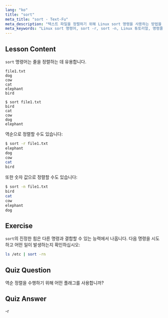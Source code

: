 ```yaml
---
lang: "ko"
title: "sort"
meta_title: "sort - Text-Fu"
meta_description: "텍스트 파일을 정렬하기 위해 Linux sort 명령을 사용하는 방법을 배우십시오. 역순 및 숫자 정렬과 같은 옵션을 알아보십시오. Linux 명령줄 기술을 향상시키십시오!"
meta_keywords: "Linux sort 명령어, sort -r, sort -n, Linux 튜토리얼, 명령줄, 초보자 Linux, sort 가이드"
---
```


## Lesson Content

`sort` 명령어는 줄을 정렬하는 데 유용합니다.

```plaintext
file1.txt
dog
cow
cat
elephant
bird

$ sort file1.txt
bird
cat
cow
dog
elephant
```

역순으로 정렬할 수도 있습니다:

```bash
$ sort -r file1.txt
elephant
dog
cow
cat
bird
```

또한 숫자 값으로 정렬할 수도 있습니다:

```bash
$ sort -n file1.txt
bird
cat
cow
elephant
dog
```

## Exercise

`sort`의 진정한 힘은 다른 명령과 결합할 수 있는 능력에서 나옵니다. 다음 명령을 시도하고 어떤 일이 발생하는지 확인하십시오:

```bash
ls /etc | sort -rn
```

## Quiz Question

역순 정렬을 수행하기 위해 어떤 플래그를 사용합니까?

## Quiz Answer

-r

